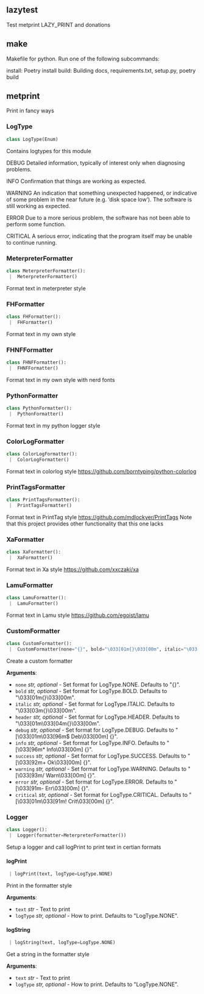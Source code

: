 <a name=".lazytest"></a>
## lazytest

Test metprint LAZY_PRINT and donations

<a name=".make"></a>
## make

Makefile for python. Run one of the following subcommands:

install: Poetry install
build: Building docs, requirements.txt, setup.py, poetry build

<a name=".metprint"></a>
## metprint

Print in fancy ways

<a name=".metprint.LogType"></a>
### LogType

```python
class LogType(Enum)
```

Contains logtypes for this module

DEBUG
Detailed information, typically of interest only when diagnosing problems.

INFO
Confirmation that things are working as expected.

WARNING
An indication that something unexpected happened, or indicative of some
problem in the near future (e.g. ‘disk space low’). The software is still
working as expected.

ERROR
Due to a more serious problem, the software has not been able to perform
some function.

CRITICAL
A serious error, indicating that the program itself may be unable to
continue running.

<a name=".metprint.MeterpreterFormatter"></a>
### MeterpreterFormatter

```python
class MeterpreterFormatter():
 |  MeterpreterFormatter()
```

Format text in meterpreter style

<a name=".metprint.FHFormatter"></a>
### FHFormatter

```python
class FHFormatter():
 |  FHFormatter()
```

Format text in my own style

<a name=".metprint.FHNFFormatter"></a>
### FHNFFormatter

```python
class FHNFFormatter():
 |  FHNFFormatter()
```

Format text in my own style with nerd fonts

<a name=".metprint.PythonFormatter"></a>
### PythonFormatter

```python
class PythonFormatter():
 |  PythonFormatter()
```

Format text in my python logger style

<a name=".metprint.ColorLogFormatter"></a>
### ColorLogFormatter

```python
class ColorLogFormatter():
 |  ColorLogFormatter()
```

Format text in colorlog style
https://github.com/borntyping/python-colorlog

<a name=".metprint.PrintTagsFormatter"></a>
### PrintTagsFormatter

```python
class PrintTagsFormatter():
 |  PrintTagsFormatter()
```

Format text in PrintTag style
https://github.com/mdlockyer/PrintTags
Note that this project provides other functionality that this one lacks

<a name=".metprint.XaFormatter"></a>
### XaFormatter

```python
class XaFormatter():
 |  XaFormatter()
```

Format text in Xa style
https://github.com/xxczaki/xa

<a name=".metprint.LamuFormatter"></a>
### LamuFormatter

```python
class LamuFormatter():
 |  LamuFormatter()
```

Format text in Lamu style
https://github.com/egoist/lamu

<a name=".metprint.CustomFormatter"></a>
### CustomFormatter

```python
class CustomFormatter():
 |  CustomFormatter(none="{}", bold="\033[01m{}\033[00m", italic="\033[03m{}\033[00m", header="\033[01m\033[04m{}\033[00m", debug="[\033[01m\033[96m$  Deb\033[00m] {}", info="[\033[36m* Info\033[00m] {}", success="[\033[32m+   Ok\033[00m] {}", warning="[\033[33m/ Warn\033[00m] {}", error="[\033[31m-  Err\033[00m] {}", critical="[\033[01m\033[91m! Crit\033[00m] {}")
```

Create a custom formatter

**Arguments**:

- `none` _str, optional_ - Set format for LogType.NONE.
  Defaults to "{}".
- `bold` _str, optional_ - Set format for LogType.BOLD.
  Defaults to "\033[01m{}\033[00m".
- `italic` _str, optional_ - Set format for LogType.ITALIC.
  Defaults to "\033[03m{}\033[00m".
- `header` _str, optional_ - Set format for LogType.HEADER.
  Defaults to "\033[01m\033[04m{}\033[00m".
- `debug` _str, optional_ - Set format for LogType.DEBUG.
  Defaults to "[\033[01m\033[96m$  Deb\033[00m] {}".
- `info` _str, optional_ - Set format for LogType.INFO.
  Defaults to "[\033[96m* Info\033[00m] {}".
- `success` _str, optional_ - Set format for LogType.SUCCESS.
  Defaults to "[\033[92m+   Ok\033[00m] {}".
- `warning` _str, optional_ - Set format for LogType.WARNING.
  Defaults to "[\033[93m/ Warn\033[00m] {}".
- `error` _str, optional_ - Set format for LogType.ERROR.
  Defaults to "[\033[91m-  Err\033[00m] {}".
- `critical` _str, optional_ - Set format for LogType.CRITICAL.
  Defaults to "[\033[01m\033[91m! Crit\033[00m] {}".

<a name=".metprint.Logger"></a>
### Logger

```python
class Logger():
 |  Logger(formatter=MeterpreterFormatter())
```

Setup a logger and call logPrint to print text in certian formats

<a name=".metprint.Logger.logPrint"></a>
#### logPrint

```python
 | logPrint(text, logType=LogType.NONE)
```

Print in the formatter style

**Arguments**:

- `text` _str_ - Text to print
- `logType` _str, optional_ - How to print. Defaults to "LogType.NONE".

<a name=".metprint.Logger.logString"></a>
#### logString

```python
 | logString(text, logType=LogType.NONE)
```

Get a string in the formatter style

**Arguments**:

- `text` _str_ - Text to print
- `logType` _str, optional_ - How to print. Defaults to "LogType.NONE".

